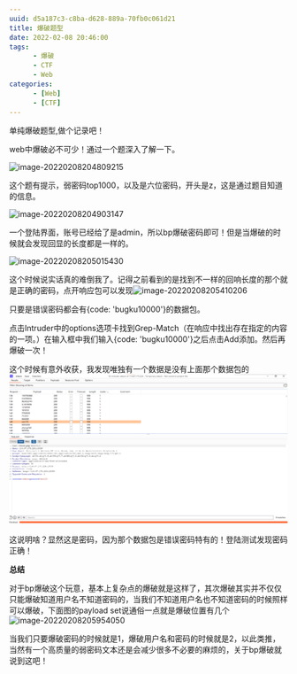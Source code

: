 ```yaml
---
uuid: d5a187c3-c8ba-d628-889a-70fb0c061d21
title: 爆破题型
date: 2022-02-08 20:46:00
tags:
      - 爆破
      - CTF
      - Web
categories: 
      - [Web]
      - [CTF]
---
```


单纯爆破题型,做个记录吧！
<!--more-->

web中爆破必不可少！通过一个题深入了解一下。

![image-20220208204809215](https://img-blog.csdnimg.cn/img_convert/f17134e42079bf2147f93b664eb9c0eb.png)

这个题有提示，弱密码top1000，以及是六位密码，开头是z，这是通过题目知道的信息。

![image-20220208204903147](https://img-blog.csdnimg.cn/img_convert/6964861682f8b63c0cb529e3165d6e4f.png)

一个登陆界面，账号已经给了是admin，所以bp爆破密码即可！但是当爆破的时候就会发现回显的长度都是一样的。

![image-20220208205015430](https://img-blog.csdnimg.cn/img_convert/ce69bdc362c1a1c0da2535d152589a36.png)

这个时候说实话真的难倒我了。记得之前看到的是找到不一样的回响长度的那个就是正确的密码，点开响应包可以发现![image-20220208205410206](https://img-blog.csdnimg.cn/img_convert/ce69bdc362c1a1c0da2535d152589a36.png)

只要是错误密码都会有{code: 'bugku10000'}的数据包。

点击Intruder中的options选项卡找到Grep-Match（在响应中找出存在指定的内容的一项。）在输入框中我们输入{code: 'bugku10000'}之后点击Add添加。然后再爆破一次！

这个时候有意外收获，我发现唯独有一个数据是没有上面那个数据包的<img src="爆破/image-20220208205704686.png" alt="image-20220208205704686" style="zoom:50%;" />

这说明啥？显然这是密码，因为那个数据包是错误密码特有的！登陆测试发现密码正确！

**总结**

对于bp爆破这个玩意，基本上复杂点的爆破就是这样了，其次爆破其实并不仅仅只能爆破知道用户名不知道密码的，当我们不知道用户名也不知道密码的时候照样可以爆破，下面图的payload set说通俗一点就是爆破位置有几个![image-20220208205954050](https://img-blog.csdnimg.cn/img_convert/fd094f64bcf593eb5a4381f447b7334a.png)

当我们只要爆破密码的时候就是1，爆破用户名和密码的时候就是2，以此类推，当然有一个高质量的弱密码文本还是会减少很多不必要的麻烦的，关于bp爆破就说到这吧！
